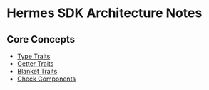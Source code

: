 # Hermes SDK Architecture Notes

## Core Concepts

- [Type Traits](./type-traits.md)
- [Getter Traits](./getter-traits.md)
- [Blanket Traits](./blanket-traits.md)
- [Check Components](./check-components.md)
